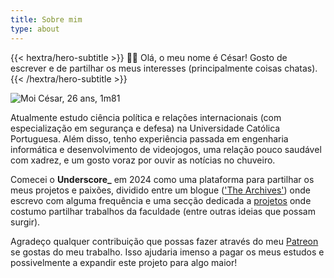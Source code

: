 ```yaml
---
title: Sobre mim
type: about
---
```


<div class="mb-12">
{{< hextra/hero-subtitle >}}
  👋🏻 Olá, o meu nome é César! Gosto de escrever e de partilhar os meus interesses (principalmente coisas chatas).
{{< /hextra/hero-subtitle >}}
</div>

![](/images/avatar.jpg "Moi César, 26 ans, 1m81")

Atualmente estudo ciência política e relações internacionais (com especialização em segurança e defesa) na Universidade Católica Portuguesa. Além disso, tenho experiência passada em engenharia informática e desenvolvimento de videojogos, uma relação pouco saudável com xadrez, e um gosto voraz por ouvir as notícias no chuveiro.

Comecei o **Underscore_** em 2024 como uma plataforma para partilhar os meus projetos e paixões, dividido entre um blogue (['The Archives'](/pt/archives/)) onde escrevo com alguma frequência e uma secção dedicada a [projetos](/pt/projects/) onde costumo partilhar trabalhos da faculdade (entre outras ideias que possam surgir).

Agradeço qualquer contribuição que possas fazer através do meu [Patreon](https://patreon.com/underscore_cc) se gostas do meu trabalho. Isso ajudaria imenso a pagar os meus estudos e possivelmente a expandir este projeto para algo maior!